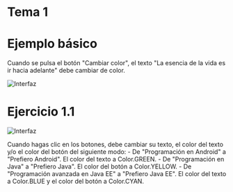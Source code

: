 Tema 1
======

# Ejemplo básico

Cuando se pulsa el botón "Cambiar color", el texto "La esencia de la vida es ir hacia adelante" debe cambiar de color.

![Interfaz](https://github.com/franlu/curso_android_uned/blob/master/tema01/img/ejemplo_basico.png "Interfaz")

# Ejercicio 1.1
![Interfaz](https://github.com/franlu/curso_android_uned/blob/master/tema01/img/ejercicio1_1.png "Interfaz")

Cuando hagas clic en los botones, debe cambiar su texto, el color del
texto y/o el color del botón del siguiente modo:
	- De "Programación en Android" a "Prefiero Android". El color del texto a Color.GREEN.
	- De "Programación en Java" a "Prefiero Java". El color del botón a Color.YELLOW.
	- De "Programación avanzada en Java EE" a "Prefiero Java EE". El color del texto a Color.BLUE y el color del botón a Color.CYAN.
